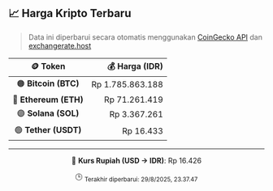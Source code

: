 

<!-- HARGA_KRIPTO -->
## 📈 Harga Kripto Terbaru

> Data ini diperbarui secara otomatis menggunakan [CoinGecko API](https://www.coingecko.com/) dan [exchangerate.host](https://exchangerate.host/)

<div align="center">

| 🪙 Token | 💰 Harga (IDR) |
|:------:|---------------:|
| 🟠 **Bitcoin (BTC)**   | Rp 1.785.863.188 |
| 🔵 **Ethereum (ETH)**  | Rp 71.261.419 |
| 🟣 **Solana (SOL)**    | Rp 3.367.261 |
| 🟢 **Tether (USDT)**   | Rp 16.433 |

---

💱 **Kurs Rupiah (USD → IDR)**: Rp 16.426

🕒 <sub>Terakhir diperbarui: 29/8/2025, 23.37.47</sub>

</div>
<!-- /HARGA_KRIPTO -->